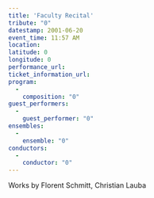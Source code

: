 ```yaml
---
title: 'Faculty Recital'
tribute: "0"
datestamp: 2001-06-20
event_time: 11:57 AM
location: 
latitude: 0
longitude: 0
performance_url: 
ticket_information_url: 
program: 
  -
    composition: "0"
guest_performers: 
  -
    guest_performer: "0"
ensembles: 
  -
    ensemble: "0"
conductors: 
  -
    conductor: "0"
---
```

Works by Florent Schmitt, Christian Lauba